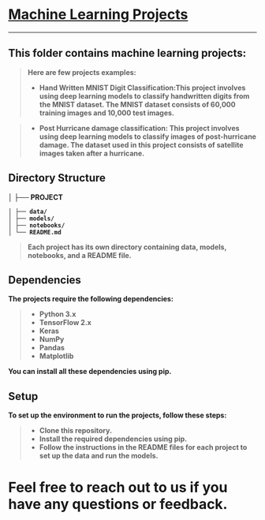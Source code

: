 # <b> <u> Machine Learning Projects </b></u>
_________
## <b>This folder contains machine learning projects:
   > Here are few projects examples: 
  >* <b>Hand Written MNIST Digit Classification:</b>This project involves using deep learning models to classify handwritten digits from the MNIST dataset. The MNIST dataset consists of 60,000 training images and 10,000 test images.

 >* Post Hurricane damage classification: This project involves using deep learning models to classify images of post-hurricane damage. The dataset used in this project consists of satellite images taken after a hurricane.

 ## <b> Directory Structure
  
  │
  ├── PROJECT
  
    │ ├── data/
    │ ├── models/
    │ ├── notebooks/
    │ └── README.md

> Each project has its own directory containing data, models, notebooks, and a README file.
  
  
## Dependencies
  
The projects require the following dependencies:

  > * Python 3.x
  > * TensorFlow 2.x
  > * Keras
  > * NumPy
  > * Pandas
  > * Matplotlib
  
You can install all these dependencies using pip.
  
  ## Setup
  To set up the environment to run the projects, follow these steps:

  >* Clone this repository.
  >* Install the required dependencies using pip.
  >* Follow the instructions in the README files for each project to set up the data and run the models.
  
  # <b>Feel free to reach out to us if you have any questions or feedback.

